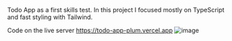 Todo App as a first skills test.
In this project I focused mostly on TypeScript and fast styling with Tailwind.

Code on the live server
https://todo-app-plum.vercel.app
![image](https://user-images.githubusercontent.com/77296221/163824127-1f9e7779-3b9e-4b98-b572-1926468765dd.png)
